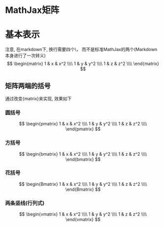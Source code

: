 # MathJax矩阵
# 基本表示

注意, 在markdown下, 换行需要四个\， 而不是标准MathJax的两个\(Markdown本身进行了一次转义)
$$
\begin{matrix}
	1 & x & x^2 \\\\
	1 & y & y^2 \\\\
	1 & z & z^2 \\\\
\end{matrix}
$$

## 矩阵两端的括号
通过改变{matrix}来实现, 效果如下
### 圆括号
$$
\begin{pmatrix}
	1 & x & x^2 \\\\
	1 & y & y^2 \\\\
	1 & z & z^2 \\\\
\end{pmatrix}
$$
### 方括号
$$
\begin{bmatrix}
	1 & x & x^2 \\\\
	1 & y & y^2 \\\\
	1 & z & z^2 \\\\
\end{bmatrix}
$$
### 花括号
$$
\begin{Bmatrix}
	1 & x & x^2 \\\\
	1 & y & y^2 \\\\
	1 & z & z^2 \\\\
\end{Bmatrix}
$$
### 两条竖线(行列式)
$$
\begin{vmatrix}
	1 & x & x^2 \\\\
	1 & y & y^2 \\\\
	1 & z & z^2 \\\\
\end{vmatrix}
$$
